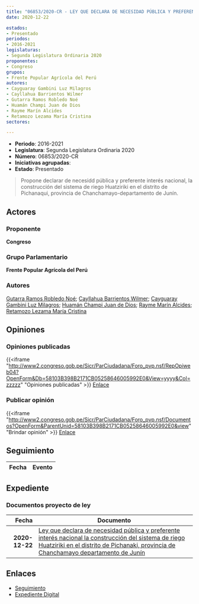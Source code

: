 ```yaml
---
title: "06853/2020-CR - LEY QUE DECLARA DE NECESIDAD PÚBLICA Y PREFERENTE INTERÉS NACIONAL LA CONSTRUCCIÓN DEL SISTEMA DE RIEGO HUATZIRIKI EN EL DISTRITO DE PICHANAQUI, PROVINCIA DE CHANCHAMAYO- DEPARTAMENTO DE JUNÍN"
date: 2020-12-22

estados:
- Presentado
periodos:
- 2016-2021
legislaturas:
- Segunda Legislatura Ordinaria 2020
proponentes:
- Congreso
grupos:
- Frente Popular Agrícola del Perú
autores:
- Cayguaray Gambini Luz Milagros
- Cayllahua Barrientos Wilmer
- Gutarra Ramos Robledo Noé
- Huamán Champi Juan de Dios
- Rayme Marín Alcides
- Retamozo Lezama María Cristina
sectores:

---
```

- **Periodo**: 2016-2021
- **Legislatura**: Segunda Legislatura Ordinaria 2020
- **Número**: 06853/2020-CR
- **Iniciativas agrupadas**: 
- **Estado**: Presentado

> Propone declarar de necesidd pública y preferente interés nacional, la construcción del sistema de riego Huatziriki en el distrito de Pichanaqui, provincia de Chanchamayo-departamento de Junín.


## Actores

### Proponente

**Congreso**

### Grupo Parlamentario

**Frente Popular Agrícola del Perú**

### Autores

[Gutarra Ramos Robledo Noé](mailto:mailto:rgutarra@congreso.gob.pe); [Cayllahua Barrientos Wilmer](mailto:mailto:wcayllahua@congreso.gob.pe); [Cayguaray Gambini Luz Milagros](mailto:mailto:lcayguaray@congreso.gob.pe); [Huamán Champi Juan de Dios](mailto:mailto:jhuamanch@congreso.gob.pe); [Rayme Marín Alcides](mailto:mailto:arayme@congreso.gob.pe); [Retamozo Lezama María Cristina](mailto:mailto:mretamozo@congreso.gob.pe)

## Opiniones

### Opiniones publicadas

{{<iframe "http://www2.congreso.gob.pe/Sicr/ParCiudadana/Foro_pvp.nsf/RepOpiweb04?OpenForm&Db=58103B398B2171CB05258646005992E0&View=yyyy&Col=zzzzz" "Opiniones publicadas" >}}
[Enlace](http://www2.congreso.gob.pe/Sicr/ParCiudadana/Foro_pvp.nsf/RepOpiweb04?OpenForm&Db=58103B398B2171CB05258646005992E0&View=yyyy&Col=zzzzz)

### Publicar opinión

{{<iframe "http://www2.congreso.gob.pe/Sicr/ParCiudadana/Foro_pvp.nsf/Documentos?OpenForm&ParentUnid=58103B398B2171CB05258646005992E0&view" "Brindar opinión" >}}
[Enlace](http://www2.congreso.gob.pe/Sicr/ParCiudadana/Foro_pvp.nsf/Documentos?OpenForm&ParentUnid=58103B398B2171CB05258646005992E0&view)


## Seguimiento

| Fecha | Evento |
|------:|--------|


## Expediente

### Documentos proyecto de ley

| Fecha | Documento |
|------:|-----------|
| **2020-12-22** | [Ley que declara de necesidad pública y preferente interés nacional la construcción del sistema de riego Huatziriki en el distrito de Pichanaki, provincia de Chanchamayo departamento de Junín](http://www.leyes.congreso.gob.pe/Documentos/2016_2021/Proyectos_de_Ley_y_de_Resoluciones_Legislativas/PL06853-20201222.pdf) |

## Enlaces

- [Seguimiento](http://www2.congreso.gob.pe/Sicr/TraDocEstProc/CLProLey2016.nsf/f7fff46988ca05b1052578e100829cc7/49d48d0f7e4ce9590525864600630c88?OpenDocument)
- [Expediente Digital](http://www2.congreso.gob.pe/Sicr/TraDocEstProc/Expvirt_2011.nsf/visbusqptramdoc1621/06853?opendocument)

